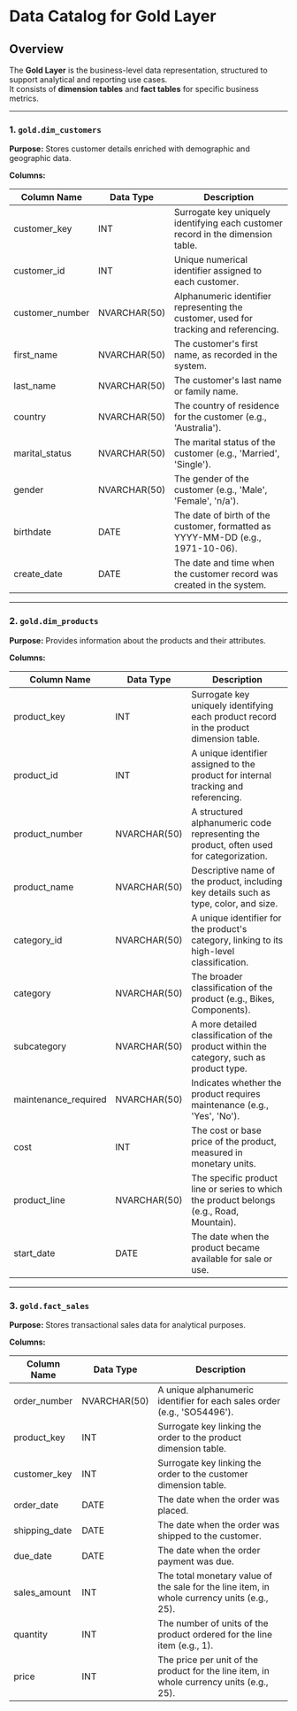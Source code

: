 # Data Catalog for Gold Layer

## Overview
The **Gold Layer** is the business-level data representation, structured to support analytical and reporting use cases.  
It consists of **dimension tables** and **fact tables** for specific business metrics.

---

### 1. `gold.dim_customers`
**Purpose:** Stores customer details enriched with demographic and geographic data.  

**Columns:**

| Column Name     | Data Type     | Description                                                                                   |
|-----------------|---------------|-----------------------------------------------------------------------------------------------|
| customer_key    | INT           | Surrogate key uniquely identifying each customer record in the dimension table.               |
| customer_id     | INT           | Unique numerical identifier assigned to each customer.                                        |
| customer_number | NVARCHAR(50)  | Alphanumeric identifier representing the customer, used for tracking and referencing.         |
| first_name      | NVARCHAR(50)  | The customer's first name, as recorded in the system.                                         |
| last_name       | NVARCHAR(50)  | The customer's last name or family name.                                                     |
| country         | NVARCHAR(50)  | The country of residence for the customer (e.g., 'Australia').                               |
| marital_status  | NVARCHAR(50)  | The marital status of the customer (e.g., 'Married', 'Single').                              |
| gender          | NVARCHAR(50)  | The gender of the customer (e.g., 'Male', 'Female', 'n/a').                                  |
| birthdate       | DATE          | The date of birth of the customer, formatted as YYYY-MM-DD (e.g., 1971-10-06).               |
| create_date     | DATE          | The date and time when the customer record was created in the system.                        |

---

### 2. `gold.dim_products`
**Purpose:** Provides information about the products and their attributes.  

**Columns:**

| Column Name          | Data Type     | Description                                                                                   |
|----------------------|---------------|-----------------------------------------------------------------------------------------------|
| product_key          | INT           | Surrogate key uniquely identifying each product record in the product dimension table.         |
| product_id           | INT           | A unique identifier assigned to the product for internal tracking and referencing.            |
| product_number       | NVARCHAR(50)  | A structured alphanumeric code representing the product, often used for categorization.       |
| product_name         | NVARCHAR(50)  | Descriptive name of the product, including key details such as type, color, and size.         |
| category_id          | NVARCHAR(50)  | A unique identifier for the product's category, linking to its high-level classification.     |
| category             | NVARCHAR(50)  | The broader classification of the product (e.g., Bikes, Components).                         |
| subcategory          | NVARCHAR(50)  | A more detailed classification of the product within the category, such as product type.      |
| maintenance_required | NVARCHAR(50)  | Indicates whether the product requires maintenance (e.g., 'Yes', 'No').                       |
| cost                 | INT           | The cost or base price of the product, measured in monetary units.                            |
| product_line         | NVARCHAR(50)  | The specific product line or series to which the product belongs (e.g., Road, Mountain).      |
| start_date           | DATE          | The date when the product became available for sale or use.                                  |

---

### 3. `gold.fact_sales`
**Purpose:** Stores transactional sales data for analytical purposes.  

**Columns:**

| Column Name   | Data Type     | Description                                                                                   |
|---------------|---------------|-----------------------------------------------------------------------------------------------|
| order_number  | NVARCHAR(50)  | A unique alphanumeric identifier for each sales order (e.g., 'SO54496').                      |
| product_key   | INT           | Surrogate key linking the order to the product dimension table.                               |
| customer_key  | INT           | Surrogate key linking the order to the customer dimension table.                              |
| order_date    | DATE          | The date when the order was placed.                                                           |
| shipping_date | DATE          | The date when the order was shipped to the customer.                                          |
| due_date      | DATE          | The date when the order payment was due.                                                      |
| sales_amount  | INT           | The total monetary value of the sale for the line item, in whole currency units (e.g., 25).   |
| quantity      | INT           | The number of units of the product ordered for the line item (e.g., 1).                       |
| price         | INT           | The price per unit of the product for the line item, in whole currency units (e.g., 25).      |

